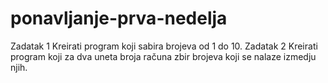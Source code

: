 # ponavljanje-prva-nedelja

Zadatak 1
Kreirati program koji sabira brojeva od 1 do 10.
Zadatak 2 
Kreirati program koji za dva uneta broja računa zbir brojeva koji se nalaze izmedju njih.
